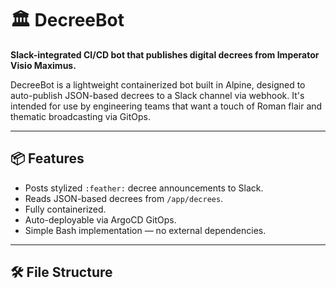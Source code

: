 
# 🏛️ DecreeBot

**Slack-integrated CI/CD bot that publishes digital decrees from Imperator Visio Maximus.**

DecreeBot is a lightweight containerized bot built in Alpine, designed to auto-publish JSON-based decrees to a Slack channel via webhook. It's intended for use by engineering teams that want a touch of Roman flair and thematic broadcasting via GitOps.

---

## 📦 Features

- Posts stylized `:feather:` decree announcements to Slack.
- Reads JSON-based decrees from `/app/decrees`.
- Fully containerized.
- Auto-deployable via ArgoCD GitOps.
- Simple Bash implementation — no external dependencies.

---

## 🛠️ File Structure


